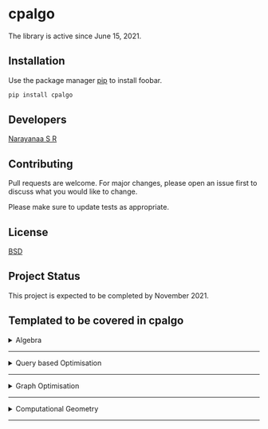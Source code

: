 # cpalgo
The library is active since June 15, 2021.

## Installation

Use the package manager [pip](https://pip.pypa.io/en/stable/) to install foobar.

```bash
pip install cpalgo
```

## Developers
[Narayanaa S R](https://srnarayanaa.me)

## Contributing
Pull requests are welcome. For major changes, please open an issue first to discuss what you would like to change.

Please make sure to update tests as appropriate.

## License
[BSD](https://opensource.org/licenses/BSD-3-Clause)

## Project Status
This project is expected to be completed by November 2021.

## Templated to be covered in cpalgo

<details>
    <summary>Algebra</summary>
		Binary Exponentitation
		EGCD
		Linear Diophantine Equations
		Linear Sieves
</details>

___

<details>
    <summary>Query based Optimisation</summary>
		Sparse Table
		RMQ
		Square Root Decomposition
		Heavy Light Decomposition
		RMQ - Euler Tour
</details>

___

<details>
    <summary>Graph Optimisation</summary>
		Articulation
		DSU - Kruskal
		Tarjan off-line
		Fold Fulkerson - Max Flow
		Dinic - Max Flow
		Condensation Graph
		Fenwick Tree
		Segment Tree
</details>

___

<details>
    <summary>Computational Geometry</summary>
		Convex Hull - Graham's scan
		Convex Hull - Andrew Monotone
		S&I NlogN
		Lattice Points - Pick's algorithm
</details>

___